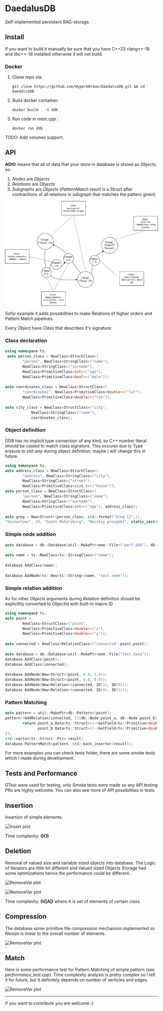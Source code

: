 # DaedalusDB

Self-implemented persistent RAG-storage. 

## Install

If you want to build it manually be sure that you have C++23 clang++-18 and libc++-18 installed otherwise it will not build.

### Docker
1. Clone repo via:
   ```console
   git clone https://github.com/Hyperb0rean/DaedalusDB.git && cd DaedalusDB
   ```
3. Build docker container:
   ```console
   docker build . -t ddb
   ```
4. Run code in *main.cpp* :
   ```console
   docker run ddb
   ```
   
TODO: Add volumes support.

## API

**ADIO** means that all of data that your store in database is stored as *Objects*, so:

1. *Nodes* are *Objects* 
2. *Relations* are *Objects*
3. *Subgraphs* are *Objects* (*PatternMatch* result is a Struct after contractions of all relations in subgraph that matches the pattern given)

![adio](./tests/test_results/adio.png) 

Sofor example it adds possibilities to make Relations of higher orders and Pattern Match pipelines.

Every *Object* have *Class* that describes it's signature:

### Class declaration
```cpp
using namespace ts;
 auto person_class = NewClass<StructClass>(
        "person", NewClass<StringClass>("name"), 
        NewClass<StringClass>("surname"),
        NewClass<PrimitiveClass<int>>("age"),
        NewClass<PrimitiveClass<bool>>("male"));

auto coordinates_class = NewClass<StructClass>(
        "coordinates", NewClass<PrimitiveClass<double>>("lat"),
        NewClass<PrimitiveClass<double>>("lon"));

auto city_class = NewClass<StructClass>("city", 
            NewClass<StringClass>("name"), 
            coordinates_class);

```

### Object definition

DDB has no implicit type conversion of any kind, so C++ number literal should be casted to match class signature.
This occures due to Type erasure to *std::any* during object definition, maybe I will change this in future.

```cpp
using namespace ts;
auto address_class = NewClass<StructClass>(
        "address", NewClass<StringClass>("city"),
        NewClass<StringClass>("street"),
        NewClass<PrimitiveClass<size_t>>("house"));
auto person_class = NewClass<StructClass>(
        "person", NewClass<StringClass>("name"),  
        NewClass<StringClass>("surname"),
        NewClass<PrimitiveClass<int>>("age"), address_class);

auto greg = New<Struct>(person_class, std::format("Greg {}",1),
"Sosnovtsev", 20, "Saint-Petersburg", "Nevskiy prospekt", static_cast<size_t>(28));
```



### Simple node addition 

```cpp
auto database = db::Database(util::MakePtr<mem::File>("perf.ddb"), db::OpenMode::kWrite);

auto name = ts::NewClass<ts::StringClass>("name");

database.AddClass(name);

database.AddNode(ts::New<ts::String>(name, "test name"));
```


### Simple relation addition

As for other *Objects* arguments during *Relation* definition should be explicitlty converted to *ObjectId* with built-in macro *ID*

```cpp
using namespace ts;
auto point =
        NewClass<StructClass>("point",
        NewClass<PrimitiveClass<double>>("x"),
        NewClass<PrimitiveClass<double>>("y"));

auto connected = NewClass<RelationClass>("connected",point,point);

auto database = db::Database(util::MakePtr<mem::File("test.data"));
database.AddClass(point);
database.AddClass(connected);

database.AddNode(New<Struct>(point, 0.0, 1.0));
database.AddNode(New<Struct>(point, 0.0, 0.0));
database.AddNode(New<Relation>(connected, ID(1), ID(0)));
database.AddNode(New<Relation>(connected, ID(0), ID(1)));
```

### Pattern Matching

```cpp
auto pattern = util::MakePtr<db::Pattern>(point);
pattern->AddRelation(connected, [](db::Node point_a, db::Node point_b) {
        return point_a.Data<ts::Struct>()->GetField<ts::Primitive<double>>("y")->Value() >
               point_b.Data<ts::Struct>()->GetField<ts::Primitive<double>>("y")->Value();
});
std::vector<ts::Struct::Ptr> result;
database.PatternMatch(pattern, std::back_inserter(result));
```

For more examples you can check tests folder, there are some smoke tests which I made during development.


## Tests and Performance

GTest were used for testing, only Smoke tests were made so any API testing PRs are highly welcome. You can also see more of API possibilities in tests. 

## Insertion

Insertion of simple elements.

![Insert plot](./tests/test_results/Insert.png) 

Time complexity: **O(1)**

## Deletion

Removal of valued size and variable sized objects into database. The Logic of Iterators are little bit different and Valued sized Objects Storage had some optimizations hence the performance could be different.

![RemoveVal plot](./tests/test_results/RemoveVal.png) 

![RemoveVar plot](./tests/test_results/RemoveVar.png) 

Time complexity: **O(|A|)** where A is set of elements of certain class.


## Compression

The database some primitive file compression mechanism implemented so filesize is linear to the overall number of elements.

![RemoveVar plot](./tests/test_results/Compression.png) 

## Match

Here is some performance test for Pattern Matching of simple pattern (see *performance_test.cpp*). Time complexity analysis is pretty complex so I left it for future, but it definitely depends on number of verticies and edges. 

![RemoveVar plot](./tests/test_results/Match.png) 

___


If you want to contribute you are welcome :)
